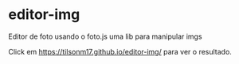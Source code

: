 # editor-img
Editor de foto usando o foto.js uma lib para manipular imgs

Click em   https://tilsonm17.github.io/editor-img/ para ver o resultado.
